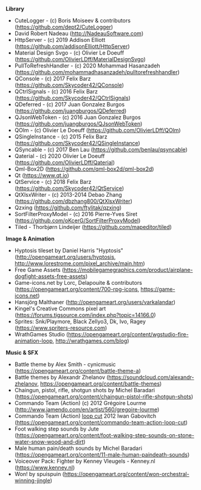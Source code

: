 **Library**

- CuteLogger - (c) Boris Moiseev & contributors (https://github.com/dept2/CuteLogger)
- David Robert Nadeau (http://NadeauSoftware.com)
- HttpServer - (c) 2019 Addison Elliott (https://github.com/addisonElliott/HttpServer)
- Material Design Svgo - (c) Olivier Le Doeuff (https://github.com/OlivierLDff/MaterialDesignSvgo)
- PullToRefreshHandler - (c) 2020 Mohammad Hasanzadeh (https://github.com/mohammadhasanzadeh/pulltorefreshhandler)
- QConsole - (c) 2017 Felix Barz (https://github.com/Skycoder42/QConsole)
- QCtrlSignals - (c) 2016 Felix Barz (https://github.com/Skycoder42/QCtrlSignals)
- QDeferred - (c) 2017 Juan Gonzalez Burgos (https://github.com/juangburgos/QDeferred)
- QJsonWebToken - (c) 2016 Juan Gonzalez Burgos (https://github.com/juangburgos/QJsonWebToken)
- QOlm - (c) Olivier Le Doeuff (https://github.com/OlivierLDff/QOlm)
- QSingleInstance - (c) 2015 Felix Barz (https://github.com/Skycoder42/QSingleInstance)
- QSyncable - (c) 2017 Ben Lau (https://github.com/benlau/qsyncable)
- Qaterial - (c) 2020 Olivier Le Doeuff (https://github.com/OlivierLDff/Qaterial)
- Qml-Box2D (https://github.com/qml-box2d/qml-box2d)
- Qt (https://www.qt.io)
- QtService - (c) 2018 Felix Barz (https://github.com/Skycoder42/QtService)
- QtXlsxWriter - (c) 2013-2014 Debao Zhang (https://github.com/dbzhang800/QtXlsxWriter)
- Qzxing (https://github.com/ftylitak/qzxing) 
- SortFilterProxyModel - (c) 2016 Pierre-Yves Siret (https://github.com/oKcerG/SortFilterProxyModel)
- Tiled - Thorbjørn Lindeijer (https://github.com/mapeditor/tiled)

**Image & Animation**

- Hyptosis tileset by Daniel Harris "Hyptosis" (http://opengameart.org/users/hyptosis, http://www.lorestrome.com/pixel_archive/main.htm)
- Free Game Assets (https://mobilegamegraphics.com/product/airplane-dogfight-assets-free-assets)
- Game-icons.net by Lorc, Delapouite & contributors (https://opengameart.org/content/700-rpg-icons, https://game-icons.net)
- Hansjörg Malthaner (http://opengameart.org/users/varkalandar)
- Kingel's Creative Commons pixel art (https://forums.tigsource.com/index.php?topic=14166.0)
- Sprites: Snk/Playmore, Black Zellyo3, Dk, Ivo, Ragey (https://www.spriters-resource.com)
- WrathGames Studio (https://opengameart.org/content/wgstudio-fire-animation-loop, http://wrathgames.com/blog)

**Music & SFX**

- Battle theme by Alex Smith - cynicmusic (https://opengameart.org/content/battle-theme-a)
- Battle themes by Alexandr Zhelanov (https://soundcloud.com/alexandr-zhelanov, https://opengameart.org/content/battle-themes)
- Chaingun, pistol, rifle, shotgun shots by Michel Baradari (https://opengameart.org/content/chaingun-pistol-rifle-shotgun-shots)
- Commando Team (Action) (c) 2012  Grégoire Lourme (http://www.jamendo.com/en/artist/560/gregoire-lourme)
- Commando Team (Action) [loop cut](c) 2012 Iwan Gabovitch (https://opengameart.org/content/commando-team-action-loop-cut)
- Foot walking step sounds by Jute (https://opengameart.org/content/foot-walking-step-sounds-on-stone-water-snow-wood-and-dirt)
- Male human pain/death sounds by Michel Baradari (https://opengameart.org/content/11-male-human-paindeath-sounds)
- Voiceover Pack: Fighter by Kenney Vleugels - Kenney.nl (https://www.kenney.nl)
- Won! by spuispuin (https://opengameart.org/content/won-orchestral-winning-jingle)
